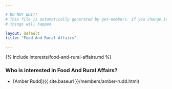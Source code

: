 ```yaml
---

# DO NOT EDIT!
# This file is automatically generated by get-members. If you change it, bad
# things will happen.

layout: default
title: "Food And Rural Affairs"

---
```


{% include interests/food-and-rural-affairs.md %}

### Who is interested in Food And Rural Affairs?


* [Amber Rudd]({{ site.baseurl }}/members/amber-rudd.html)
